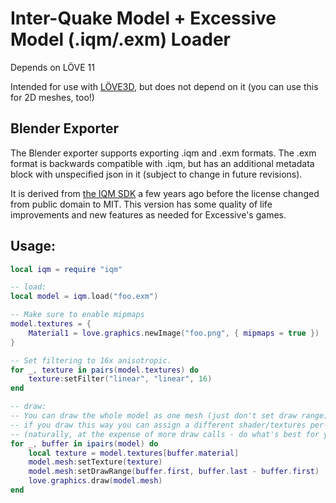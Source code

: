 # Inter-Quake Model + Excessive Model (.iqm/.exm) Loader

Depends on LÖVE 11

Intended for use with [LÖVE3D](https://github.com/excessive/love3d), but does not depend on it (you can use this for 2D meshes, too!)

## Blender Exporter

The Blender exporter supports exporting .iqm and .exm formats. The .exm format is backwards compatible with .iqm, but has an additional metadata block with unspecified json in it (subject to change in future revisions).

It is derived from [the IQM SDK](https://github.com/lsalzman/iqm) a few years ago before the license changed from public domain to MIT. This version has some quality of life improvements and new features as needed for Excessive's games.

## Usage:
```lua
local iqm = require "iqm"

-- load:
local model = iqm.load("foo.exm")

-- Make sure to enable mipmaps
model.textures = {
	Material1 = love.graphics.newImage("foo.png", { mipmaps = true })
}

-- Set filtering to 16x anisotropic.
for _, texture in pairs(model.textures) do
	texture:setFilter("linear", "linear", 16)
end

-- draw:
-- You can draw the whole model as one mesh (just don't set draw range), but
-- if you draw this way you can assign a different shader/textures per-mesh.
-- (naturally, at the expense of more draw calls - do what's best for you)
for _, buffer in ipairs(model) do
	local texture = model.textures[buffer.material]
	model.mesh:setTexture(texture)
	model.mesh:setDrawRange(buffer.first, buffer.last - buffer.first)
	love.graphics.draw(model.mesh)
end
```
